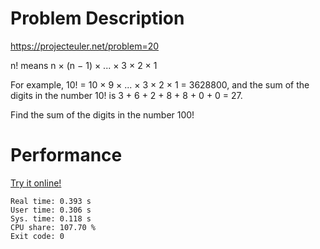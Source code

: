 # Problem Description

https://projecteuler.net/problem=20

n! means n × (n − 1) × ... × 3 × 2 × 1

For example, 10! = 10 × 9 × ... × 3 × 2 × 1 = 3628800,
and the sum of the digits in the number 10! is 3 + 6 + 2 + 8 + 8 + 0 + 0 = 27.

Find the sum of the digits in the number 100!

# Performance

[Try it online!](https://tio.run/##ZY@xDoIwEIb3PsUZF2oUiqMDmwOTvgEBe2iT0pKWIoPvXgtIIHG8/@/33RWlGITxfr9LnDVJJVSCqgecYsKxbjR3EuFudCWxYWcGXBOA0LRQl49OG1HKKKXHkF8g/a8GCu8XKhC2EKrDJ5oxKhWHATJgMzccNsAppWTxcPEUXWFdEynXVGh@e@YBPhnkszOeHtoxuYYyHonFAlbLHmdw9W2OZ4xSgooTkt/i1gXN@t14gon3Xw)

```
Real time: 0.393 s
User time: 0.306 s
Sys. time: 0.118 s
CPU share: 107.70 %
Exit code: 0
```